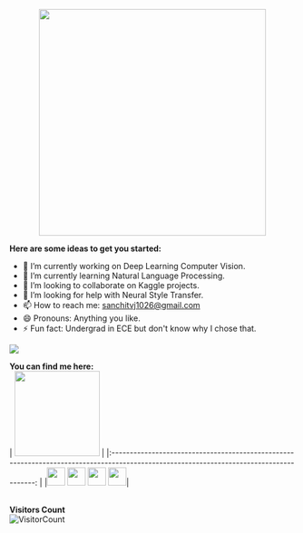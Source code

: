 

<p  align="center"><img height="400" src = "https://github.com/sanchitvj/sanchitvj/blob/master/intro_gif.gif"></p>  

**Here are some ideas to get you started:**

- 🔭 I’m currently working on Deep Learning Computer Vision.
- 🌱 I’m currently learning Natural Language Processing.
- 👯 I’m looking to collaborate on Kaggle projects.
- 🤔 I’m looking for help with Neural Style Transfer.
- 📫 How to reach me: sanchitvj1026@gmail.com
- 😄 Pronouns: Anything you like.
- ⚡ Fun fact: Undergrad in ECE but don't know why I chose that.  

![](https://github-readme-stats.vercel.app/api?username=sanchitvj&show_icons=true&title_color=E88795&icon_color=FF33FF&text_color=D6BCD5&bg_color=151515)
  
<!-- <a href="https://twitter.com/sanchit_vijay">
  <img align="left" alt="Sanchit Vijay | Twitter" width="22px" src="https://github.com/hussainweb/hussainweb/blob/main/icons/twitter.png" />
</a>
<a href="https://www.linkedin.com/in/sanchit-vijay-774432178">
  <img align="left" alt="Sanchit's LinkdeIN" width="22px" src="https://github.com/hussainweb/hussainweb/blob/main/icons/linkedin.png" />
</a>
<a href="https://www.kaggle.com/sanchitvj">
  <img align="left" alt="Sanchit's Kaggle" width="22px" src="https://upload.wikimedia.org/wikipedia/commons/7/7c/Kaggle_logo.png" />
</a>
<a href="https://medium.com/@sanchitvj">
  <img align="left" alt="Sanchit's Blog" width="22px" src="https://cdn.jsdelivr.net/npm/simple-icons@3.0.1/icons/medium.svg" />  
</a>
![Visitors](https://visitor-badge.glitch.me/badge?page_id=sanchitvj.sanchitvj)
-->  
**You can find me here:**  
|  <a><img src="https://icon-library.net//images/icon-programmer/icon-programmer-14.jpg" width="150px" height="150px" /></a> |
|:---------------------------------------------------------------------------------------------------------------------------------------: |
|<a href="https://www.linkedin.com/in/sanchit-vijay-774432178"><img src="https://github.com/hussainweb/hussainweb/blob/main/icons/linkedin.png" width="32px" height="32px"></a>  <a href="https://medium.com/@sanchitvj"><img src="https://cdn.jsdelivr.net/npm/simple-icons@3.0.1/icons/medium.svg" width="32px" height="32px"></a>  <a href="https://www.kaggle.com/sanchitvj"><img src="https://cdn4.iconfinder.com/data/icons/logos-and-brands/512/189_Kaggle_logo_logos-512.png" width="32px" height="32px"></a>  <a href="https://mobile.twitter.com/sanchit_vijay"><img src="https://github.com/hussainweb/hussainweb/blob/main/icons/twitter.png" width="32px" height="32px"></a>|
  

<br>**Visitors Count**  
![VisitorCount](https://profile-counter.glitch.me/{sanchitvj}/count.svg)
